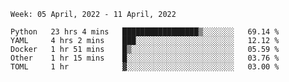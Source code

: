 <!--START_SECTION:waka-->
```text
Week: 05 April, 2022 - 11 April, 2022

Python   23 hrs 4 mins   █████████████████▒░░░░░░░   69.14 % 
YAML     4 hrs 2 mins    ███░░░░░░░░░░░░░░░░░░░░░░   12.12 % 
Docker   1 hr 51 mins    █▒░░░░░░░░░░░░░░░░░░░░░░░   05.59 % 
Other    1 hr 15 mins    █░░░░░░░░░░░░░░░░░░░░░░░░   03.76 % 
TOML     1 hr            ▓░░░░░░░░░░░░░░░░░░░░░░░░   03.00 % 
```
<!--END_SECTION:waka-->
